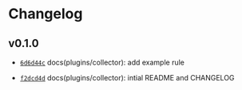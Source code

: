 # Changelog

## v0.1.0

* [`6d6d44c`](https://github.com/falcosecurity/plugins/commit/6d6d44c0) docs(plugins/collector): add example rule

* [`f2dcd4d`](https://github.com/falcosecurity/plugins/commit/f2dcd4d7) docs(plugins/collector): intial README and CHANGELOG


